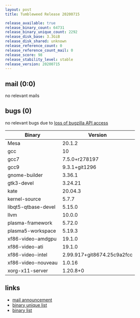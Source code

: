 ```yaml
---
layout: post
title: Tumbleweed Release 20200715

release_available: true
release_binary_count: 64731
release_binary_unique_count: 2292
release_disk_base: 3.3GiB
release_disk_shared: unknown
release_reference_count: 0
release_reference_count_mail: 0
release_score: 98
release_stability_level: stable
release_version: 20200715
---
```


## mail (0:0)

no relevant mails

## bugs (0)

<!--more-->

no relevant bugs due to [loss of bugzilla API access](https://bugzilla.opensuse.org/show_bug.cgi?id=1157722)

Binary | Version
--- | ---
Mesa | 20.1.2
gcc | 10
gcc7 | 7.5.0+r278197
gcc9 | 9.3.1+git1296
gnome-builder | 3.36.1
gtk3-devel | 3.24.21
kate | 20.04.3
kernel-source | 5.7.7
libqt5-qtbase-devel | 5.15.0
llvm | 10.0.0
plasma-framework | 5.72.0
plasma5-workspace | 5.19.3
xf86-video-amdgpu | 19.1.0
xf86-video-ati | 19.1.0
xf86-video-intel | 2.99.917+git8674.25c9a2fcc
xf86-video-nouveau | 1.0.16
xorg-x11-server | 1.20.8+0

## links

- [mail announcement](https://lists.opensuse.org/opensuse-factory/2020-07/msg00301.html)
- [binary unique list](http://download.opensuse.org/history/20200715/rpm.unique.list)
- [binary list](http://download.opensuse.org/history/20200715/rpm.list)
